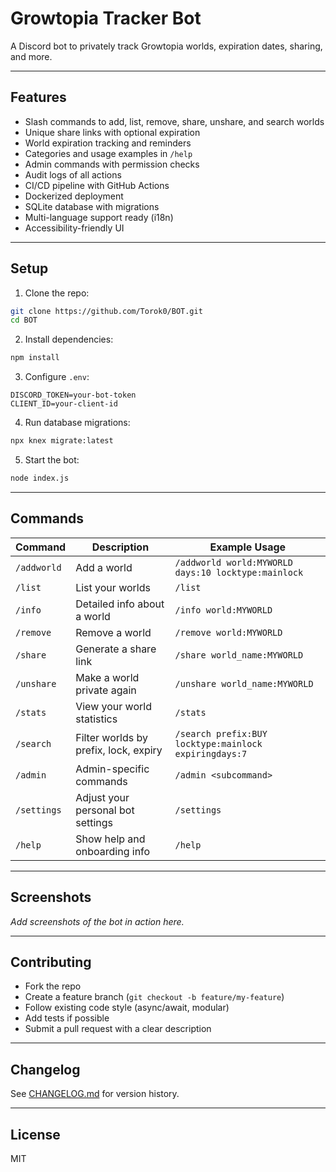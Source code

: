 # Growtopia Tracker Bot

A Discord bot to privately track Growtopia worlds, expiration dates, sharing, and more.

---

## Features

- Slash commands to add, list, remove, share, unshare, and search worlds
- Unique share links with optional expiration
- World expiration tracking and reminders
- Categories and usage examples in `/help`
- Admin commands with permission checks
- Audit logs of all actions
- CI/CD pipeline with GitHub Actions
- Dockerized deployment
- SQLite database with migrations
- Multi-language support ready (i18n)
- Accessibility-friendly UI

---

## Setup

1. Clone the repo:

```bash
git clone https://github.com/Torok0/BOT.git
cd BOT
```

2. Install dependencies:

```bash
npm install
```

3. Configure `.env`:

```
DISCORD_TOKEN=your-bot-token
CLIENT_ID=your-client-id
```

4. Run database migrations:

```bash
npx knex migrate:latest
```

5. Start the bot:

```bash
node index.js
```

---

## Commands

| Command        | Description                          | Example Usage                                         |
|----------------|--------------------------------------|-------------------------------------------------------|
| `/addworld`    | Add a world                          | `/addworld world:MYWORLD days:10 locktype:mainlock`   |
| `/list`        | List your worlds                     | `/list`                                               |
| `/info`        | Detailed info about a world          | `/info world:MYWORLD`                                 |
| `/remove`      | Remove a world                       | `/remove world:MYWORLD`                               |
| `/share`       | Generate a share link                | `/share world_name:MYWORLD`                           |
| `/unshare`     | Make a world private again           | `/unshare world_name:MYWORLD`                         |
| `/stats`       | View your world statistics           | `/stats`                                              |
| `/search`      | Filter worlds by prefix, lock, expiry| `/search prefix:BUY locktype:mainlock expiringdays:7` |
| `/admin`       | Admin-specific commands              | `/admin <subcommand>`                                 |
| `/settings`    | Adjust your personal bot settings    | `/settings`                                           |
| `/help`        | Show help and onboarding info        | `/help`                                               |

---

## Screenshots

_Add screenshots of the bot in action here._

---

## Contributing

- Fork the repo
- Create a feature branch (`git checkout -b feature/my-feature`)
- Follow existing code style (async/await, modular)
- Add tests if possible
- Submit a pull request with a clear description

---

## Changelog

See [CHANGELOG.md](CHANGELOG.md) for version history.

---

## License

MIT
